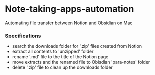# Note-taking-apps-automation
Automating file transfer between Notion and Obsidian on Mac


### Specifications

- search the downloads folder for '.zip' files created from Notion
- extract all contents to 'unzipped' folder
- rename '.md' file to the title of the Notion page
- move extracts and the renamed file to Obisdian 'para-notes' folder
- delete '.zip' file to clean up the downloads folder
